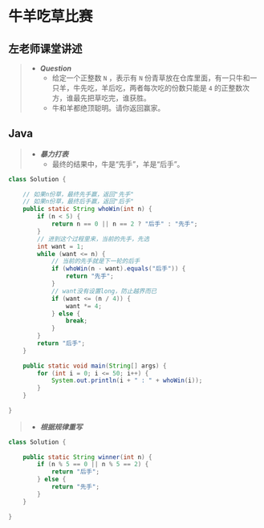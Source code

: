 # 牛羊吃草比赛

## 左老师课堂讲述

> - ***Question***
>   - 给定一个正整数 `N` ，表示有 `N` 份青草放在仓库里面，有一只牛和一只羊，牛先吃，羊后吃，两者每次吃的份数只能是 `4` 的正整数次方，谁最先把草吃完，谁获胜。
>   - 牛和羊都绝顶聪明。请你返回赢家。

## Java

> - ***暴力打表***
>   - 最终的结果中，牛是“先手”，羊是“后手”。

```java
class Solution {
    
    // 如果n份草，最终先手赢，返回"先手"
    // 如果n份草，最终后手赢，返回"后手"
    public static String whoWin(int n) {
        if (n < 5) {
            return n == 0 || n == 2 ? "后手" : "先手";
        }
        // 进到这个过程里来，当前的先手，先选
        int want = 1;
        while (want <= n) {
            // 当前的先手就是下一轮的后手
            if (whoWin(n - want).equals("后手")) {
                return "先手";
            }
            // want没有设置long，防止越界而已
            if (want <= (n / 4)) {
                want *= 4;
            } else {
                break;
            }
        }
        return "后手";
    }
    
    public static void main(String[] args) {
        for (int i = 0; i <= 50; i++) {
            System.out.println(i + " : " + whoWin(i));
        }
    }
    
}
```

> - ***根据规律重写***

```java
class Solution {
    
    public static String winner(int n) {
        if (n % 5 == 0 || n % 5 == 2) {
            return "后手";
        } else {
            return "先手";
        }
    }
    
}
```
